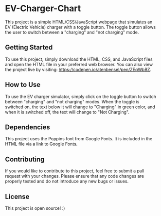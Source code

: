 # EV-Charger-Chart

This project is a simple HTML/CSS/JavaScript webpage that simulates an EV (Electric Vehicle) charger with a toggle button. The toggle button allows the user to switch between a "charging" and "not charging" mode.

## Getting Started
To use this project, simply download the HTML, CSS, and JavaScript files and open the HTML file in your preferred web browser. You can also view the project live by visiting: https://codepen.io/atenbensel/pen/ZEqWbBZ.

## How to Use
To use the EV charger simulator, simply click on the toggle button to switch between "charging" and "not charging" modes. When the toggle is switched on, the text below it will change to "Charging" in green color, and when it is switched off, the text will change to "Not Charging".

## Dependencies
This project uses the Poppins font from Google Fonts. It is included in the HTML file via a link to Google Fonts.

## Contributing
If you would like to contribute to this project, feel free to submit a pull request with your changes. Please ensure that any code changes are properly tested and do not introduce any new bugs or issues.

## License
This project is open source! :)
